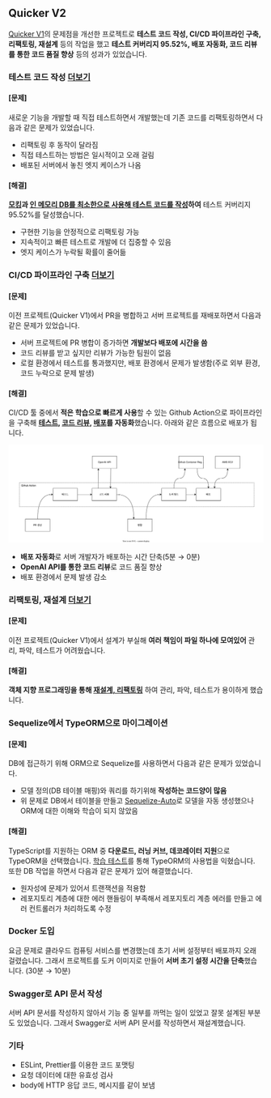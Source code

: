 ## Quicker V2

[Quicker V1](https://github.com/daniel-juyeon-kim/Quicker-V1)의 문제점을 개선한 프로젝트로 **테스트 코드 작성, CI/CD 파이프라인 구축, 리팩토링, 재설계** 등의 작업을 했고 **테스트 커버리지 95.52%, 배포 자동화, 코드 리뷰를 통한 코드 품질 향상** 등의 성과가 있었습니다.

### 테스트 코드 작성 [더보기](<docs/테스트 코드 작성.md>)

#### [문제]

새로운 기능을 개발할 때 직접 테스트하면서 개발했는데 기존 코드를 리팩토링하면서 다음과 같은 문제가 있었습니다.

- 리팩토링 후 동작이 달라짐
- 직접 테스트하는 방법은 일시적이고 오래 걸림
- 배포된 서버에서 놓친 엣지 케이스가 나옴

#### [해결]

**[모킹](<docs/테스트 코드 작성.md#외부-api-어댑터-테스트>)과 [인 메모리 DB를 최소한으로 사용해 테스트 코드를 작성](<docs/테스트 코드 작성.md#레포지토리-계층-테스트>)하여** 테스트 커버리지 95.52%를 달성했습니다.

- 구현한 기능을 안정적으로 리팩토링 가능
- 지속적이고 빠른 테스트로 개발에 더 집중할 수 있음
- 엣지 케이스가 누락될 확률이 줄어듦

### CI/CD 파이프라인 구축 [더보기](<docs/Github Action을 통한 CI CD 파이프라인 구축.md>)

#### [문제]

이전 프로젝트(Quicker V1)에서 PR을 병합하고 서버 프로젝트를 재배포하면서 다음과 같은 문제가 있었습니다.

- 서버 프로젝트에 PR 병합이 증가하면 **개발보다 배포에 시간을 씀**
- 코드 리뷰를 받고 싶지만 리뷰가 가능한 팀원이 없음
- 로컬 환경에서 테스트를 통과했지만, 배포 환경에서 문제가 발생함(주로 외부 환경, 코드 누락으로 문제 발생)

#### [해결]

CI/CD 툴 중에서 **적은 학습으로 빠르게 사용**할 수 있는 Github Action으로 파이프라인을 구축해 **[테스트](<docs/Github Action을 통한 CI CD 파이프라인 구축.md#테스트>), [코드 리뷰](<docs/Github Action을 통한 CI CD 파이프라인 구축.md#코드-리뷰>), [배포](<docs/Github Action을 통한 CI CD 파이프라인 구축.md#빌드-배포>)를 자동화**했습니다. 아래와 같은 흐름으로 배포가 됩니다.

![CI/CD 파이프라인 이미지](docs/cicd-flow.drawio.svg)

- **배포 자동화**로 서버 개발자가 배포하는 시간 단축(5분 → 0분)
- **OpenAI API를 통한 코드 리뷰**로 코드 품질 향상
- 배포 환경에서 문제 발생 감소

### 리팩토링, 재설계 [더보기](<docs/리팩토링과 소프트웨어 설계.md>)

#### [문제]

이전 프로젝트(Quicker V1)에서 설계가 부실해 **여러 책임이 파일 하나에 모여있어** 관리, 파악, 테스트가 어려웠습니다.

#### [해결]

**객체 지향 프로그래밍을 통해 [재설계, 리팩토링](<docs/리팩토링과 소프트웨어 설계.md#해결>)** 하여 관리, 파악, 테스트가 용이하게 했습니다.

### Sequelize에서 TypeORM으로 마이그레이션

#### [문제]

DB에 접근하기 위해 ORM으로 Sequelize를 사용하면서 다음과 같은 문제가 있었습니다.

- 모델 정의(DB 테이블 매핑)와 쿼리를 하기위해 **작성하는 코드양이 많음**
- 위 문제로 DB에서 테이블을 만들고 [Sequelize-Auto](https://www.npmjs.com/package/sequelize-auto)로 모델을 자동 생성했으나 ORM에 대한 이해와 학습이 되지 않았음

#### [해결]

TypeScript를 지원하는 ORM 중 **다운로드, 러닝 커브, 데코레이터 지원**으로 TypeORM을 선택했습니다. [학습 테스트](https://github.com/daniel-juyeon-kim/study-typeorm)를 통해 TypeORM의 사용법을 익혔습니다. 또한 DB 작업을 하면서 다음과 같은 문제가 있어 해결했습니다.

- 원자성에 문제가 있어서 트랜잭션을 적용함
- 레포지토리 계층에 대한 에러 핸들링이 부족해서 레포지토리 계층 에러를 만들고 에러 컨트롤러가 처리하도록 수정

### Docker 도입

요금 문제로 클라우드 컴퓨팅 서비스를 변경했는데 초기 서버 설정부터 배포까지 오래 걸렸습니다. 그래서 프로젝트를 도커 이미지로 만들어 **서버 초기 설정 시간을 단축**했습니다. (30분 → 10분)

### Swagger로 API 문서 작성

서버 API 문서를 작성하지 않아서 기능 중 일부를 까먹는 일이 있었고 잘못 설계된 부분도 있었습니다. 그래서 Swagger로 서버 API 문서를 작성하면서 재설계했습니다.

### 기타

- ESLint, Prettier를 이용한 코드 포맷팅
- 요청 데이터에 대한 유효성 검사
- body에 HTTP 응답 코드, 메시지를 같이 보냄
